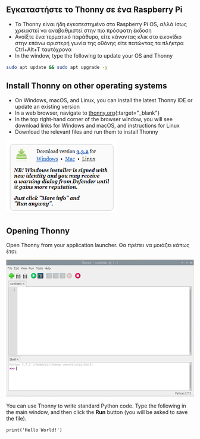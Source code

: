 ## Εγκαταστήστε το Thonny σε ένα Raspberry Pi

- Το Thonny είναι ήδη εγκατεστημένο στο Raspberry Pi OS, αλλά ίσως χρειαστεί να αναβαθμιστεί στην πιο πρόσφατη έκδοση
- Ανοίξτε ένα τερματικό παράθυρο, είτε κάνοντας κλικ στο εικονίδιο στην επάνω αριστερή γωνία της οθόνης είτε πατώντας τα πλήκτρα Ctrl+Alt+T ταυτόχρονα
- In the window, type the following to update your OS and Thonny

```bash
sudo apt update && sudo apt upgrade -y
```

## Install Thonny on other operating systems

- On Windows, macOS, and Linux, you can install the latest Thonny IDE or update an existing version
- In a web browser, navigate to [thonny.org](https://thonny.org/){:target="_blank"}
- In the top right-hand corner of the browser window, you will see download links for Windows and macOS, and instructions for Linux
- Download the relevant files and run them to install Thonny

![Download instructions from thonny site](images/thonny-site.png)

## Opening Thonny

Open Thonny from your application launcher. Θα πρέπει να μοιάζει κάπως έτσι:

![Thonny application](images/thonny-editor.png)

You can use Thonny to write standard Python code. Type the following in the main window, and then click the **Run** button (you will be asked to save the file).

```python3
print('Hello World!')
```


